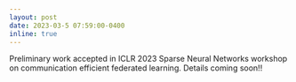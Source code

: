 ```yaml
---
layout: post
date: 2023-03-5 07:59:00-0400
inline: true
---
```


<!-- A simple inline announcement with Markdown emoji! :sparkles: :smile: -->
Preliminary work accepted in ICLR 2023 Sparse Neural Networks workshop on communication efficient federated learning. Details coming soon!!
